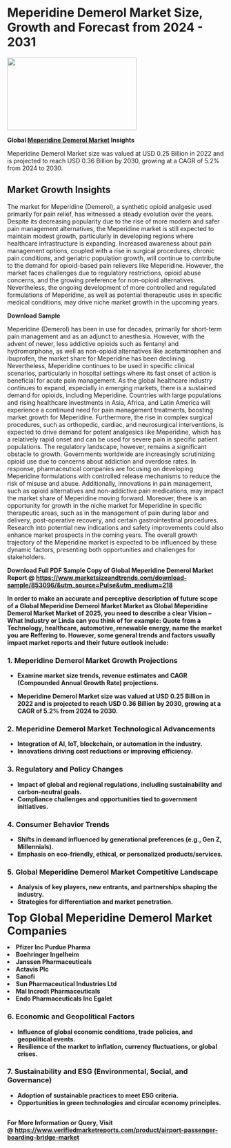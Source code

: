<H1>Meperidine Demerol Market Size, Growth and Forecast from 2024 - 2031</H1><img class="aligncenter size-medium wp-image-584254" src="https://thirdeyenews.in/wp-content/uploads/2024/09/Global-Market-Research-300x168.jpeg" alt="" width="300" height="168" /><p><strong>Global&nbsp;<a href="https://www.marketsizeandtrends.com/download-sample/853096/&amp;utm_source=Pulse&amp;utm_medium=218">Meperidine Demerol Market</a> Insights</strong></p><p>Meperidine Demerol Market size was valued at USD 0.25 Billion in 2022 and is projected to reach USD 0.36 Billion by 2030, growing at a CAGR of 5.2% from 2024 to 2030.</p><p><h2>Market Growth Insights</h2> <p>The market for Meperidine (Demerol), a synthetic opioid analgesic used primarily for pain relief, has witnessed a steady evolution over the years. Despite its decreasing popularity due to the rise of more modern and safer pain management alternatives, the Meperidine market is still expected to maintain modest growth, particularly in developing regions where healthcare infrastructure is expanding. Increased awareness about pain management options, coupled with a rise in surgical procedures, chronic pain conditions, and geriatric population growth, will continue to contribute to the demand for opioid-based pain relievers like Meperidine. However, the market faces challenges due to regulatory restrictions, opioid abuse concerns, and the growing preference for non-opioid alternatives. Nevertheless, the ongoing development of more controlled and regulated formulations of Meperidine, as well as potential therapeutic uses in specific medical conditions, may drive niche market growth in the upcoming years.</p> <p><strong>Download Sample</strong></p> <p>Meperidine (Demerol) has been in use for decades, primarily for short-term pain management and as an adjunct to anesthesia. However, with the advent of newer, less addictive opioids such as fentanyl and hydromorphone, as well as non-opioid alternatives like acetaminophen and ibuprofen, the market share for Meperidine has been declining. Nevertheless, Meperidine continues to be used in specific clinical scenarios, particularly in hospital settings where its fast onset of action is beneficial for acute pain management. As the global healthcare industry continues to expand, especially in emerging markets, there is a sustained demand for opioids, including Meperidine. Countries with large populations and rising healthcare investments in Asia, Africa, and Latin America will experience a continued need for pain management treatments, boosting market growth for Meperidine. Furthermore, the rise in complex surgical procedures, such as orthopedic, cardiac, and neurosurgical interventions, is expected to drive demand for potent analgesics like Meperidine, which has a relatively rapid onset and can be used for severe pain in specific patient populations. The regulatory landscape, however, remains a significant obstacle to growth. Governments worldwide are increasingly scrutinizing opioid use due to concerns about addiction and overdose rates. In response, pharmaceutical companies are focusing on developing Meperidine formulations with controlled release mechanisms to reduce the risk of misuse and abuse. Additionally, innovations in pain management, such as opioid alternatives and non-addictive pain medications, may impact the market share of Meperidine moving forward. Moreover, there is an opportunity for growth in the niche market for Meperidine in specific therapeutic areas, such as in the management of pain during labor and delivery, post-operative recovery, and certain gastrointestinal procedures. Research into potential new indications and safety improvements could also enhance market prospects in the coming years. The overall growth trajectory of the Meperidine market is expected to be influenced by these dynamic factors, presenting both opportunities and challenges for stakeholders.</p> <p><strong></p><p><span class=""><strong>Download Full PDF Sample Copy of Global Meperidine Demerol Market Report</strong> @ <a href="https://www.marketsizeandtrends.com/download-sample/853096/&amp;utm_source=Pulse&amp;utm_medium=218" target="_blank">https://www.marketsizeandtrends.com/download-sample/853096/&amp;utm_source=Pulse&amp;utm_medium=218</a></span></p><p>In order to make an accurate and perceptive description of future scope of a Global&nbsp;Meperidine Demerol Market Market as Global&nbsp;Meperidine Demerol Market Market of 2025, you need to describe a clear Vision &ndash; What Industry or Linda can you think of for example: Quote from a Technology, healthcare, automotive, renewable energy, name the market you are Reffering to. However, some general trends and factors usually impact market reports and their future outlook include:</p><h3>1.&nbsp;<strong>Meperidine Demerol Market Growth Projections</strong></h3><ul><li>Examine market size trends, revenue estimates and CAGR (Compounded Annual Growth Rate) projections.</li><li><p>Meperidine Demerol Market size was valued at USD 0.25 Billion in 2022 and is projected to reach USD 0.36 Billion by 2030, growing at a CAGR of 5.2% from 2024 to 2030.</p></li></ul><h3>2.&nbsp;<strong>Meperidine Demerol Market Technological Advancements</strong></h3><ul><li>Integration of AI, IoT, blockchain, or automation in the industry.</li><li>Innovations driving cost reductions or improving efficiency.</li></ul><h3>3.&nbsp;<strong>Regulatory and Policy Changes</strong></h3><ul><li>Impact of global and regional regulations, including sustainability and carbon-neutral goals.</li><li>Compliance challenges and opportunities tied to government initiatives.</li></ul><h3>4.&nbsp;<strong>Consumer Behavior Trends</strong></h3><ul><li>Shifts in demand influenced by generational preferences (e.g., Gen Z, Millennials).</li><li>Emphasis on eco-friendly, ethical, or personalized products/services.</li></ul><h3>5.&nbsp;<strong>Global Meperidine Demerol Market Competitive Landscape</strong></h3><ul><li>Analysis of key players, new entrants, and partnerships shaping the industry.</li><li>Strategies for differentiation and market penetration.</li></ul><p data-pm-slice="1 1 []"><span style="color: inherit; font-family: inherit; font-size: 25px;">Top Global Meperidine Demerol Market Companies</span></p><div class="" data-test-id=""><p><li>Pfizer Inc Purdue Pharma</li><li> Boehringer Ingelheim</li><li> Janssen Pharmaceuticals</li><li> Actavis Plc</li><li> Sanofi</li><li> Sun Pharmaceutical Industries Ltd</li><li> Mal Incrodt Pharmaceuticals</li><li> Endo Pharmaceuticals Inc Egalet</li></p></div><h3>6.&nbsp;<strong>Economic and Geopolitical Factors</strong></h3><ul><li>Influence of global economic conditions, trade policies, and geopolitical events.</li><li>Resilience of the market to inflation, currency fluctuations, or global crises.</li></ul><h3>7.&nbsp;<strong>Sustainability and ESG (Environmental, Social, and Governance)</strong></h3><ul><li>Adoption of sustainable practices to meet ESG criteria.</li><li>Opportunities in green technologies and circular economy principles.</li></ul><h2><strong style="font-size: 14px;">For More Information or Query, Visit @&nbsp;</strong><a style="background-color: #ffffff; font-size: 14px;" href="https://www.marketsizeandtrends.com/report/meperidine-demerol-market/" target="_blank">https://www.verifiedmarketreports.com/product/airport-passenger-boarding-bridge-market</a></h2>
